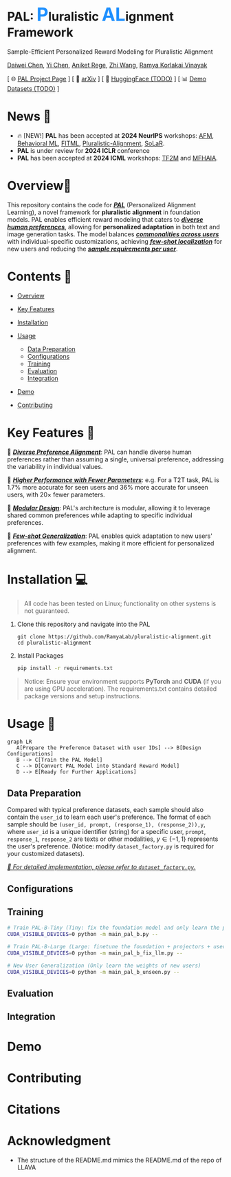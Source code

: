 # PAL: <span style="font-size: 1.5em; color: #1E90FF;">P</span>luralistic <span style="font-size: 1.5em; color: #1E90FF;">AL</span>ignment Framework

Sample-Efficient Personalized Reward Modeling for Pluralistic Alignment

[Daiwei Chen](), [Yi Chen](https://www.deepneural.network/), [Aniket Rege](https://aniketrege.github.io/), [Zhi Wang](https://zwang.org/), [Ramya Korlakai Vinayak](https://ramyakv.github.io/)

[ 🌐 [PAL Project Page](https://pal-alignment.github.io/) ] [ 📜 [arXiv](https://arxiv.org/abs/2406.08469) ] [ 🤗 [HuggingFace (TODO)]() ] [ 📊 [Demo Datasets (TODO)]() ]

# News 📰

- 🔥 [NEW!] **PAL** has been accepted at **2024 NeurIPS** workshops: [AFM](https://adaptive-foundation-models.org/), [Behavioral ML](https://sites.google.com/view/behavioralml/), [FITML](https://sites.google.com/view/neurips2024-ftw/home), [Pluralistic-Alignment](https://pluralistic-alignment.github.io/), [SoLaR](https://solar-neurips.github.io/).
- **PAL** is under review for **2024 ICLR** conference
- **PAL** has been accepted at **2024 ICML** workshops: [TF2M](https://sites.google.com/view/tf2m) and [MFHAIA](https://sites.google.com/view/mhf-icml2024).

# Overview📍

This repository contains the code for ***<u>PAL</u>*** (Personalized Alignment Learning), a novel framework for **pluralistic alignment** in foundation models. PAL enables efficient reward modeling that caters to <u>***diverse human preferences***</u>, allowing for **personalized adaptation** in both text and image generation tasks. The model balances *<u>**commonalities across users**</u>* with individual-specific customizations, achieving *<u>**few-shot localization**</u>* for new users and reducing the *<u>**sample requirements per user**</u>*.

# Contents 💬

- [Overview](#overview📍)
- [Key Features](#Key-Features)
- [Installation](#Installation)
- [Usage](#usage)
  - [Data Preparation](##data-preparation)
  - [Configurations](##configurations)
  - [Training](##training)
  - [Evaluation](##evaluation)
  - [Integration](##integration)

- [Demo](#demo)
- [Contributing](#contributing)

# Key Features 🎯

💠 <u>***Diverse Preference Alignment***</u>: PAL can handle diverse human preferences rather than assuming a single, universal preference, addressing the variability in individual values.

💠 <u>***Higher Performance with Fewer Parameters***</u>: e.g. For a T2T task, PAL is 1.7% more accurate for seen users and 36% more accurate for unseen users, with 20× fewer parameters.

💠 <u>***Modular Design***</u>: PAL's architecture is modular, allowing it to leverage shared common preferences while adapting to specific individual preferences.

💠 <u>***Few-shot Generalization***</u>: PAL enables quick adaptation to new users' preferences with few examples, making it more efficient for personalized alignment.

# Installation 💻

> All code has been tested on Linux; functionality on other systems is not guaranteed.

1. Clone this repository and navigate into the PAL

   ```shell
   git clone https://github.com/RamyaLab/pluralistic-alignment.git
   cd pluralistic-alignment
   ```

2. Install Packages

   ``` sh
   pip install -r requirements.txt
   ```

> Notice: Ensure your environment supports **PyTorch** and **CUDA** (if you are using GPU acceleration). The requirements.txt contains detailed package versions and setup instructions.

 # Usage 🧰


 ```mermaid
graph LR
    A[Prepare the Preference Dataset with user IDs] --> B[Design Configurations]
    B --> C[Train the PAL Model]
    C --> D[Convert PAL Model into Standard Reward Model]
    D --> E[Ready for Further Applications]
```

## Data Preparation

Compared with typical preference datasets, each sample should also contain the `user_id` to learn each user's preference. The format of each sample should be `(user_id, prompt, (response_1), (response_2)),y`, where `user_id` is a unique identifier (string) for a specific user,  `prompt`, `response_1`, `response_2` are texts or other modalities,  $y\in \{-1, 1\}$ represents the user's preference. (Notice:  modify `dataset_factory.py` is required for your customized datasets).

*<u>🎯 For detailed implementation, please refer to `dataset_factory.py`.</u>*

## Configurations





## Training

```sh
# Train PAL-B-Tiny (Tiny: fix the foundation model and only learn the projectors + user weights)
CUDA_VISIBLE_DEVICES=0 python -m main_pal_b.py --

# Train PAL-B-Large (Large: finetune the foundation + projectors + user weights)
CUDA_VISIBLE_DEVICES=0 python -m main_pal_b_fix_llm.py --

# New User Generalization (Only learn the weights of new users)
CUDA_VISIBLE_DEVICES=0 python -m main_pal_b_unseen.py --

```

















## Evaluation







## Integration







# Demo









# Contributing











# Citations









# Acknowledgment

- The structure of the README.md mimics the README.md of the repo of LLAVA







